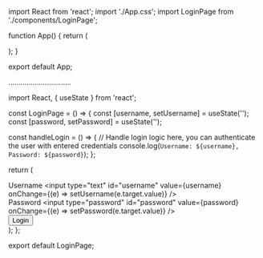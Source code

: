 import React from 'react';
import './App.css';
import LoginPage from './components/LoginPage';

function App() {
  return (
    <div className="App">
      <LoginPage />
    </div>
  );
}

export default App;


...............................


import React, { useState } from 'react';

const LoginPage = () => {
  const [username, setUsername] = useState('');
  const [password, setPassword] = useState('');

  const handleLogin = () => {
    // Handle login logic here, you can authenticate the user with entered credentials
    console.log(`Username: ${username}, Password: ${password}`);
  };

  return (
    <div className="login-container">
      <div className="input-div">
        <label htmlFor="username">Username</label>
        <input
          type="text"
          id="username"
          value={username}
          onChange={(e) => setUsername(e.target.value)}
        />
      </div>
      <div className="input-div">
        <label htmlFor="password">Password</label>
        <input
          type="password"
          id="password"
          value={password}
          onChange={(e) => setPassword(e.target.value)}
        />
      </div>
      <div className="button-div">
        <button onClick={handleLogin}>Login</button>
      </div>
    </div>
  );
};

export default LoginPage;
